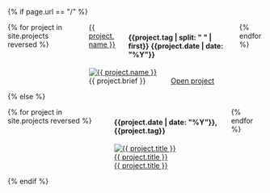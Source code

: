 {% if page.url == "/" %}

<div class="container is-fluid">
    <div class="columns is-multiline">
        <div class="column is-12">
            <div class="columns is-multiline">
            {% for project in site.projects reversed %}
                <div class="column is-10-desktop is-10-tablet m-4">
                    <section class="mb-2">
                        <div class="columns is-desktop">
                            <div class="column is-four-fifths-desktop">
                                <a class="title is-size-3-mobile is-size-2-touch" title="{{ project.title }}" href="{{ project.url }}">{{ project.name }}
                                </a>
                            </div>  
                            <div id="project-date-container" class="column"> <h4 id="project-date" class="project-date">{{project.tag | split: " " | first}} {{project.date | date: "%Y"}}</h4>
                            </div>
                        </div>
                        <a class="is-block image is-2by1" title="{{ project.title }}" href="{{ project.url }}">
                            <div class="" ><img src="{{ project.preview }}" alt="{{ project.name }}" class="project-preview">
                            </div>
                        </a>
                        <div class="columns my-4">
                            <div class="column is-four-fifths">{{ project.brief }}</div>
                            <div id="project-url-container" class="column info">
                                <a id="project-url" class="" href="{{ project.url }}">Open project</a>
                            </div>   
                        </div>
                    </section>
                </div>
            {% endfor %}
            </div>
        </div>
    </div>
</div>

{% else %}

<div class="container is-fluid pt-6">
    <div class="columns is-multiline thumbnails">
        <div class="column is-12">
            <div class="columns is-multiline">
            {% for project in site.projects reversed %}
                <div class="column is-4-desktop is-6-tablet gallery">
                    <section class="thumbnail mb-2">
                        <h4 class="project-date has-text-right">{{project.date | date: "%Y"}}, {{project.tag}}</h4>
                        <a class="is-block image is-square" title="{{ project.title }}" href="{{ project.url }}">
                            <div class="" ><img src="{{ project.preview }}" alt="{{ project.title }}" class="project-preview"></div>
                            <div class="title is-size-3-mobile is-size-2-touch"><span>{{ project.title }}</span></div>
                        </a>
                        <div>
                            <a class="project-title" title="{{ project.title }}" href="{{ project.url }}"><i class="lni lni-arrow-right inline-icon"></i> {{ project.title }}
                            </a>
                        </div>
                    </section>
                </div>
            {% endfor %}
            </div>
        </div>
    </div>
</div>

{% endif %}
